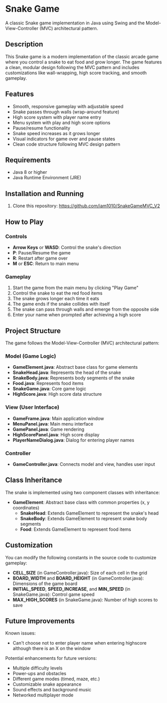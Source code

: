# Snake Game

A classic Snake game implementation in Java using Swing and the Model-View-Controller (MVC) architectural pattern.

## Description

This Snake game is a modern implementation of the classic arcade game where you control a snake to eat food and grow longer. The game features a clean, modular design following the MVC pattern and includes customizations like wall-wrapping, high score tracking, and smooth gameplay.

## Features

- Smooth, responsive gameplay with adjustable speed
- Snake passes through walls (wrap-around feature)
- High score system with player name entry
- Menu system with play and high score options
- Pause/resume functionality
- Snake speed increases as it grows longer
- Visual indicators for game over and pause states
- Clean code structure following MVC design pattern

## Requirements

- Java 8 or higher
- Java Runtime Environment (JRE)

## Installation and Running

1. Clone this repository: https://github.com/iam1010/SnakeGameMVC_V2

## How to Play

### Controls

- **Arrow Keys** or **WASD**: Control the snake's direction
- **P**: Pause/Resume the game
- **R**: Restart after game over
- **M** or **ESC**: Return to main menu

### Gameplay

1. Start the game from the main menu by clicking "Play Game"
2. Control the snake to eat the red food items
3. The snake grows longer each time it eats
4. The game ends if the snake collides with itself
5. The snake can pass through walls and emerge from the opposite side
6. Enter your name when prompted after achieving a high score

## Project Structure

The game follows the Model-View-Controller (MVC) architectural pattern:

### Model (Game Logic)
- **GameElement.java**: Abstract base class for game elements
- **SnakeHead.java**: Represents the head of the snake
- **SnakeBody.java**: Represents body segments of the snake
- **Food.java**: Represents food items
- **SnakeGame.java**: Core game logic
- **HighScore.java**: High score data structure

### View (User Interface)
- **GameFrame.java**: Main application window
- **MenuPanel.java**: Main menu interface
- **GamePanel.java**: Game rendering
- **HighScorePanel.java**: High score display
- **PlayerNameDialog.java**: Dialog for entering player names

### Controller
- **GameController.java**: Connects model and view, handles user input

## Class Inheritance

The snake is implemented using two component classes with inheritance:
- **GameElement**: Abstract base class with common properties (x, y coordinates)
  - **SnakeHead**: Extends GameElement to represent the snake's head
  - **SnakeBody**: Extends GameElement to represent snake body segments
  - **Food**: Extends GameElement to represent food items


## Customization

You can modify the following constants in the source code to customize gameplay:

- **CELL_SIZE** (in GameController.java): Size of each cell in the grid
- **BOARD_WIDTH** and **BOARD_HEIGHT** (in GameController.java): Dimensions of the game board
- **INITIAL_SPEED**, **SPEED_INCREASE**, and **MIN_SPEED** (in SnakeGame.java): Control game speed
- **MAX_HIGH_SCORES** (in SnakeGame.java): Number of high scores to save

## Future Improvements

Known issues:
- Can't choose not to enter player name when entering highscore although there is an X on the window

Potential enhancements for future versions:
- Multiple difficulty levels
- Power-ups and obstacles
- Different game modes (timed, maze, etc.)
- Customizable snake appearance
- Sound effects and background music
- Networked multiplayer mode

